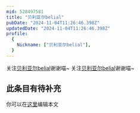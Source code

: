 ```yaml
---
mid: 528497581
title: "贝利亚尔belial"
pubDate: "2024-11-04T11:26:46.398Z"
updatedDate: "2024-11-04T11:26:46.398Z"
profile:
  {
    Nickname: ["贝利亚尔belial"],
  }
---
```


关注[贝利亚尔belial](https://space.bilibili.com/528497581)谢谢喵~ 关注[贝利亚尔belial](https://space.bilibili.com/528497581)谢谢喵~

## 此条目有待补充
你可以在[这里](https://github.com/Yuhanawa/VTuber.ICU-Content/edit/master/v/贝利亚尔belial/index.md)编辑本文
